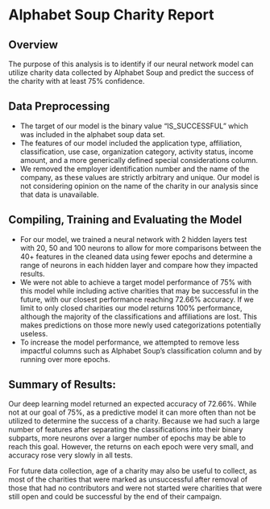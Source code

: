 # Alphabet Soup Charity Report

## Overview
The purpose of this analysis is to identify if our neural network model can utilize charity data collected by Alphabet Soup and predict the success of the charity with at least 75% confidence.

## Data Preprocessing
* The target of our model is the binary value “IS_SUCCESSFUL” which was included in the alphabet soup data set. 
* The features of our model included the application type, affiliation, classification, use case, organization category, activity status, income amount, and a more generically defined special considerations column.
* We removed the employer identification number and the name of the company, as these values are strictly arbitrary and unique. Our model is not considering opinion on the name of the charity in our analysis since that data is unavailable.

## Compiling, Training and Evaluating the Model
* For our model, we trained a neural network with 2 hidden layers test with 20, 50 and 100 neurons to allow for more comparisons between the 40+ features in the cleaned data using fewer epochs and determine a range of neurons in each hidden layer and compare how they impacted results.
* We were not able to achieve a target model performance of 75% with this model while including active charities that may be successful in the future, with our closest performance reaching 72.66% accuracy. If we limit to only closed charities our model returns 100% performance, although the majority of the classifications and affiliations are lost. This makes predictions on those more newly used categorizations potentially useless. 
* To increase the model performance, we attempted to remove less impactful columns such as Alphabet Soup’s classification column and by running over more epochs. 

## Summary of Results:
Our deep learning model returned an expected accuracy of 72.66%. While not at our goal of 75%, as a predictive model it can more often than not be utilized to determine the success of a charity. 
Because we had such a large number of features after separating the classifications into their binary subparts, more neurons over a larger number of epochs may be able to reach this goal. However, the returns on each epoch were very small, and accuracy rose very slowly in all tests.
 
For future data collection, age of a charity may also be useful to collect, as most of the charities that were marked as unsuccessful after removal of those that had no contributors and were not started were charities that were still open and could be successful by the end of their campaign. 
